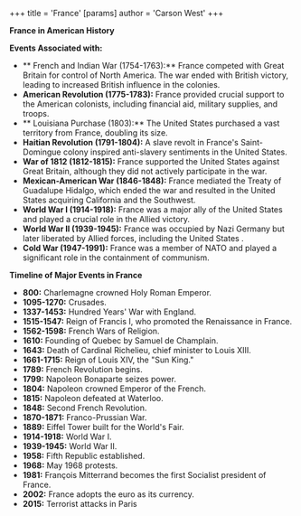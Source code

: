 +++
 title = 'France'
[params]
	author = 'Carson West'
+++


**France in American History**

**Events Associated with:**

* ** French and Indian War (1754-1763):** France competed with Great Britain for control of North America. The war ended with British victory, leading to increased British influence in the colonies.
* **American Revolution (1775-1783):** France provided crucial support to the American colonists, including financial aid, military supplies, and troops.
* ** Louisiana Purchase (1803):** The United States purchased a vast territory from France, doubling its size.
* **Haitian Revolution (1791-1804):** A slave revolt in France's Saint-Domingue colony inspired anti-slavery sentiments in the United States.
* **War of 1812 (1812-1815):** France supported the United States against Great Britain, although they did not actively participate in the war.
* **Mexican-American War (1846-1848):** France mediated the Treaty of Guadalupe Hidalgo, which ended the war and resulted in the United States acquiring California and the Southwest.
* **World War I (1914-1918):** France was a major ally of the United States and played a crucial role in the Allied victory.
* **World War II (1939-1945):** France was occupied by Nazi Germany but later liberated by Allied forces, including the United States .
* **Cold War (1947-1991):** France was a member of NATO and played a significant role in the containment of communism.

**Timeline of Major Events in France**

* **800:** Charlemagne crowned Holy Roman Emperor.
* **1095-1270:** Crusades.
* **1337-1453:** Hundred Years' War with England.
* **1515-1547:** Reign of Francis I, who promoted the Renaissance in France.
* **1562-1598:** French Wars of Religion.
* **1610:** Founding of Quebec by Samuel de Champlain.
* **1643:** Death of Cardinal Richelieu, chief minister to Louis XIII.
* **1661-1715:** Reign of Louis XIV, the "Sun King."
* **1789:** French Revolution begins.
* **1799:** Napoleon Bonaparte seizes power.
* **1804:** Napoleon crowned Emperor of the French.
* **1815:** Napoleon defeated at Waterloo.
* **1848:** Second French Revolution.
* **1870-1871:** Franco-Prussian War.
* **1889:** Eiffel Tower built for the World's Fair.
* **1914-1918:** World War I.
* **1939-1945:** World War II.
* **1958:** Fifth Republic established.
* **1968:** May 1968 protests.
* **1981:** François Mitterrand becomes the first Socialist president of France.
* **2002:** France adopts the euro as its currency.
* **2015:** Terrorist attacks in Paris